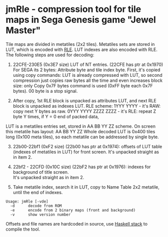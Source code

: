 jmRle - compression tool for tile maps in Sega Genesis game "Jewel Master"
=========
 
Tile maps are divided in metatiles (2x2 tiles). Metatiles sets are stored in LUT, which is encoded with [RLE](https://nl.wikipedia.org/wiki/Run-length_encoding). LUT indexes are also encoded with RLE.
The following steps are used for decoding: 

1. 22CFE-230E5 (0x3E7 size) LUT of NT entries. (22CFE has ptr at 0x1970) For SEGA its 2 bytes: Attribute byte and tile index byte.
First, it's copied using copy commands: LUT is already compressed with LUT, so second compression just copies raw bytes all the time and even increases block size: only Copy 0x7F bytes command is used (0xFF byte each 0x7F bytes). 00 byte is a stop signal.

2. After copy, 1st RLE block is unpacked as attributes LUT, and next RLE block is unpacked as indexes LUT.
RLE scheme:
   1YYY YYYY - it's RAW: copy next Y bytes as raw.
   0YYY YYYY ZZZZ ZZZZ - it's RLE: repeat Z byte Y times, if Y = 0 end of packed data, 

LUT is a metatiles entries set, stored in AA BB YY ZZ scheme. On screen this metatile has layout: 
AA BB
YY ZZ
Whole decoded LUT is 0x400 tiles long (0x100 meta tiles), so each metatile can be addressed by single byte.

3. 22b00-22bf1 (0xF2 size) (22b00 has ptr at 0x1974): offsets of LUT table (indexes of metatiles in LUT) for front screen.
It's unpacked straight as in item 2.

4. 22bf2 - 22CFD (0x10C size) (22bF2 has ptr at 0x1976): indexes for background of title screen.  
It's unpacked straight as in item 2.

5. Take metatile index, search it in LUT, copy to Name Table 2x2 metatile, until the end of indexes.


```
Usage: jmRle [-vde]
  -d      decode from ROM
  -e      encode from 2 binary maps (front and background)
  -v      show version number
```

Offsets and file names are hardcoded in source, use [Haskell stack](http://docs.haskellstack.org/en/stable/install_and_upgrade/) to compile the tool.
